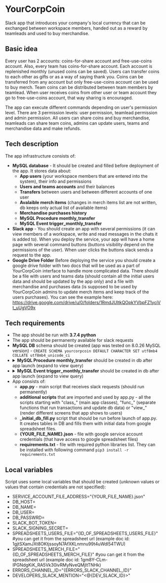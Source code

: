 # YourCorpCoin
Slack app that introduces your company's local currency that can be exchanged between workspace members, handed out as a reward by teamleads and used to buy merchandise. 

## Basic idea
Every user has 2 accounts: coins-for-share account and free-use-coins account. Also, every team has coins-for-share account. Each account is replenished monthly (unused coins can be saved). Users can transfer coins to each other as gifts or as a way of saying thank you. Coins can be transferred from any account but only free-use-coins account can be used to buy merch. Team coins can be distributed between team members by teamlead. When user receives coins from other user or team account they go to free-use-coins account, that way sharing is encouraged.

The app can execute different commands depending on user's permission level. There are 3 permission levels: user permission, teamlead permission and admin permission. All users can share coins and buy merchandise, teamleads can share team coins, admins can update users, teams and merchandise data and make refunds.

## Tech description
The app infrastructure consists of:
* **MySQL database** - It should be created and filled before deployment of the app. It stores data about:
    *  **App users** (your workspace members that are entered into the system), their info and permissions
    *  **Users and teams accounts** and their balances
    *  **Transfers** between users and between different accounts of one user
    *  **Avalaible merch items** (changes in merch items list are not written, db keeps only actual list of available items)
    *  **Merchandise purchases history**
    *  **MySQL Procedure monthly_transfer**
    *  **MySQL Event trigger_monthly_transfer**
* **Slack app** - You should create an app with several permissions (it can view members of a workspace, write and read messages in the chats it is added to). When you deploy the service, your app will have a home page with several command buttons (buttons visibility depend on the permissions of the user). When user clicks the buttons slack sends a request to the app. 
* **Google Drive Folder** Before deploying the service you should create a google drive folder with two docs that will be used as a part of YourCorpCoin interface to handle more complicated data. There should be a file with users and teams data (should contain all the initial users data and should be updated by the app only) and a file with merchandise and purchases data (is supposed to be used by YourCorpCoin admins to update merch items and keep track of the users purchases). You can see the example here: https://drive.google.com/drive/u/0/folders/1RmdJUItkQOpkYVbpFZ1yciVt_uUgVO9x

## Tech requirements
* The app should be run with **3.7.4 python**
* The app should be permanenty available for slack requests
* **MySQL DB** schema should be created (app was tested on 8.0.26 MySQL version) - `CREATE SCHEMA yourcorpcoin DEFAULT CHARACTER SET utf8mb4 COLLATE utf8mb4_unicode_ci`
* <details>
        <summary><strong>MySQL Procedure monthly_transfer</strong> should be created in db after app launch (expand to view query)</summary>
        <code>
        CREATE PROCEDURE monthly_transfer() 
        BEGIN
        START TRANSACTION;
        set @current_datetime=UTC_TIMESTAMP();
        update accounts left join users using (user_id)
        set accounts.coins_for_share=coins_for_share+monthly_coins_for_share, free_use_coins=free_use_coins+100, accounts.updated_at=@current_datetime
         where account_type='user';
        update accounts left join teams using (team_id)
        set accounts.coins_for_share=coins_for_share+monthly_transfer, accounts.updated_at=@current_datetime
        where account_type='team';
        insert into external_transfers (sender_account_id,receiver_account_id,receiver_subaccount_type,transfer_type,coins_sent,created_at)
        (select 'tech' as sender_account_id, concat('user:',user_id) as receiver_account_id,
        'coins_for_share' as receiver_subaccount_type,'tech_scheduled' as transfer_type, 
        monthly_coins_for_share as coins_sent, @current_datetime as created_at
        from users)
        union all
        (select 'tech' as sender_account_id, concat('user:',user_id) as receiver_account_id,
        'free_use_coins' as receiver_subaccount_type,'tech_scheduled' as transfer_type, 
        100 as coins_sent, @current_datetime as created_at
        from users)
        union all
        (select 'tech' as sender_account_id, concat('team:',team_id) as receiver_account_id,
        'coins_for_share' as receiver_subaccount_type,'tech_scheduled' as transfer_type,
        monthly_transfer as coins_sent,@current_datetime as created_at from teams);
        COMMIT;
        END</code>
        </details>
* <details>
        <summary><strong>MySQL Event trigger_monthly_transfer</strong> should be created in db after app launch (expand to view query)</summary>
        <code>
        CREATE EVENT trigger_monthly_transfer
        ON SCHEDULE EVERY 1 MONTH
        STARTS '2022-12-01 00:30:00.000'
        ON COMPLETION NOT PRESERVE
        ENABLE
        DO call monthly_transfer()</code>
        </details>
* App consists of:
    * **app.py** - main script that receives slack requests (should run permanently)
    * **additional scripts** that are imported and used by app.py - all the scripts starting with "class\_" (main app classes), "func\_" (separate functions that run transactions and update db data) or "view\_" (render different screens that app shows to users)
    * **\_initial\_db\_fill.py** script that should be run before launch of app.py. It creates tables in DB and fills them with initial data from google spreadsheet files.
    * **{YOUR_FILE_NAME}.json** - file with google service account credentials (that have access to google spreadsheet files)
    * **requirements.txt** - file with required python libraries list. They can be installed with following command `pip3 install -r requirements.txt`

## Local variables
Script uses some local variables that should be created (unknown values or values that contain credentials are not specified):
* SERVICE_ACCOUNT_FILE_ADDRESS="{YOUR_FILE_NAME}.json"
* DB_HOST=
* DB_NAME=
* DB_USER=
* DB_PASSWRD=
* SLACK_BOT_TOKEN=
* SLACK_SIGNING_SECRET=
* SPREADSHEETS_USERS_FILE="{ID_OF_SPREADSHEETS_USERS_FILE}" #you can get it from the spreadsheet url (example doc id: 1gjtSXamJXt8OKtjssoyN7AfXKLnmnu99t4uWdl54TWU)
* SPREADSHEETS_MERCH_FILE="{ID_OF_SPREADSHEETS_MERCH_FILE}" #you can get it from the spreadsheet url (example doc id: 1gm8Y-CLm-IPGNdgKiK_RA5Vk30ivRMyNveQMjltTNHk)
* ERRORS_CHANNEL_ID="{ERRORS_SLACK_CHANNEL_ID}"
* DEVELOPERS_SLACK_MENTION="<@{DEV_SLACK_ID}>"


